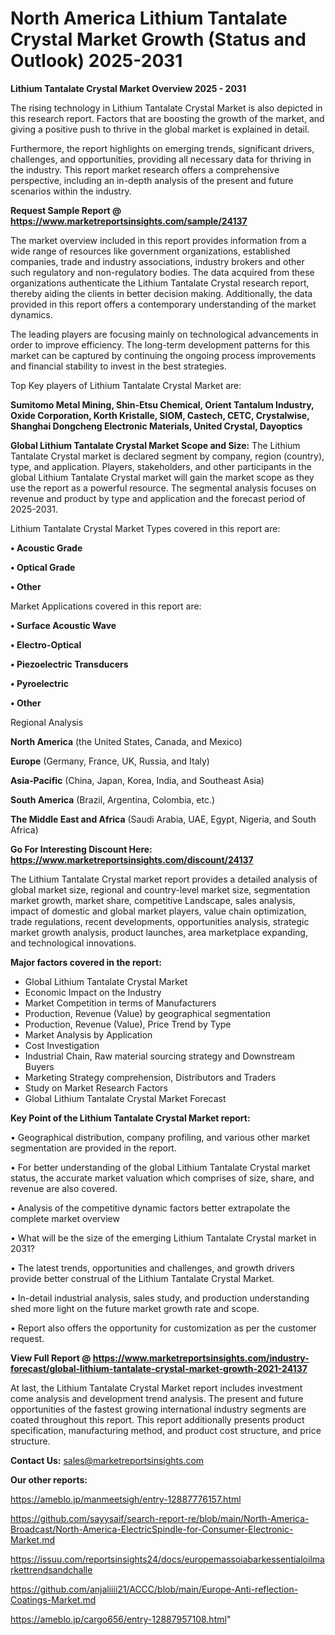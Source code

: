 # North America Lithium Tantalate Crystal Market Growth (Status and Outlook) 2025-2031

<Strong> Lithium Tantalate Crystal Market Overview 2025 - 2031</strong>

The rising technology in Lithium Tantalate Crystal Market is also depicted in this research report. Factors that are boosting the growth of the market, and giving a positive push to thrive in the global market is explained in detail.

Furthermore, the report highlights on emerging trends, significant drivers, challenges, and opportunities, providing all necessary data for thriving in the industry. This report market research offers a comprehensive perspective, including an in-depth analysis of the present and future scenarios within the industry.

<strong>Request Sample Report @ <a href=https://www.marketreportsinsights.com/sample/24137>https://www.marketreportsinsights.com/sample/24137</a></strong>

The market overview included in this report provides information from a wide range of resources like government organizations, established companies, trade and industry associations, industry brokers and other such regulatory and non-regulatory bodies. The data acquired from these organizations authenticate the Lithium Tantalate Crystal research report, thereby aiding the clients in better decision making. Additionally, the data provided in this report offers a contemporary understanding of the market dynamics.

The leading players are focusing mainly on technological advancements in order to improve efficiency. The long-term development patterns for this market can be captured by continuing the ongoing process improvements and financial stability to invest in the best strategies.

Top Key players of Lithium Tantalate Crystal Market are:

<strong>Sumitomo Metal Mining, Shin-Etsu Chemical, Orient Tantalum Industry, Oxide Corporation, Korth Kristalle, SIOM, Castech, CETC, Crystalwise, Shanghai Dongcheng Electronic Materials, United Crystal, Dayoptics</strong>

<strong><b>Global Lithium Tantalate Crystal Market Scope and Size:</b></strong>
The Lithium Tantalate Crystal market is declared segment by company, region (country), type, and application. Players, stakeholders, and other participants in the global Lithium Tantalate Crystal market will gain the market scope as they use the report as a powerful resource. The segmental analysis focuses on revenue and product by type and application and the forecast period of 2025-2031.

Lithium Tantalate Crystal Market Types covered in this report are:

<strong>• Acoustic Grade

• Optical Grade

• Other</strong>

Market Applications covered in this report are:

<strong>• Surface Acoustic Wave

• Electro-Optical

• Piezoelectric Transducers

• Pyroelectric

• Other</strong> 

Regional Analysis

<strong>North America</strong> (the United States, Canada, and Mexico)

<strong>Europe</strong> (Germany, France, UK, Russia, and Italy)

<strong>Asia-Pacific</strong> (China, Japan, Korea, India, and Southeast Asia)

<strong>South America</strong> (Brazil, Argentina, Colombia, etc.)

<strong>The Middle East and Africa</strong> (Saudi Arabia, UAE, Egypt, Nigeria, and South Africa)

<strong>Go For Interesting Discount Here: <a href=https://www.marketreportsinsights.com/discount/24137>https://www.marketreportsinsights.com/discount/24137</a></strong>

The Lithium Tantalate Crystal market report provides a detailed analysis of global market size, regional and country-level market size, segmentation market growth, market share, competitive Landscape, sales analysis, impact of domestic and global market players, value chain optimization, trade regulations, recent developments, opportunities analysis, strategic market growth analysis, product launches, area marketplace expanding, and technological innovations.

<strong><b>Major factors covered in the report:</b></strong>
<ul>
  <li>Global Lithium Tantalate Crystal Market </li>
  <li>Economic Impact on the Industry</li>
  <li>Market Competition in terms of Manufacturers</li>
  <li>Production, Revenue (Value) by geographical segmentation</li>
  <li>Production, Revenue (Value), Price Trend by Type</li>
  <li>Market Analysis by Application</li>
  <li>Cost Investigation</li>
  <li>Industrial Chain, Raw material sourcing strategy and Downstream Buyers</li>
  <li>Marketing Strategy comprehension, Distributors and Traders</li>
  <li>Study on Market Research Factors</li>
  <li>Global Lithium Tantalate Crystal Market Forecast</li>
</ul>

<strong><b>Key Point of the Lithium Tantalate Crystal Market report:</b></strong>

• Geographical distribution, company profiling, and various other market segmentation are provided in the report.

• For better understanding of the global Lithium Tantalate Crystal market status, the accurate market valuation which comprises of size, share, and revenue are also covered.

• Analysis of the competitive dynamic factors better extrapolate the complete market overview

• What will be the size of the emerging Lithium Tantalate Crystal market in 2031?

• The latest trends, opportunities and challenges, and growth drivers provide better construal of the Lithium Tantalate Crystal Market.

• In-detail industrial analysis, sales study, and production understanding shed more light on the future market growth rate and scope.

• Report also offers the opportunity for customization as per the customer request.

<strong><b>View Full Report @ <a href=https://www.marketreportsinsights.com/industry-forecast/global-lithium-tantalate-crystal-market-growth-2021-24137>https://www.marketreportsinsights.com/industry-forecast/global-lithium-tantalate-crystal-market-growth-2021-24137</a></b></strong>


At last, the Lithium Tantalate Crystal Market report includes investment come analysis and development trend analysis. The present and future opportunities of the fastest growing international industry segments are coated throughout this report. This report additionally presents product specification, manufacturing method, and product cost structure, and price structure.

<strong>Contact Us:</strong>
sales@marketreportsinsights.com

<strong>Our other reports:</strong>

<a href=https://ameblo.jp/manmeetsigh/entry-12887776157.html>https://ameblo.jp/manmeetsigh/entry-12887776157.html</a>

<a href=https://github.com/sayysaif/search-report-re/blob/main/North-America-Broadcast/North-America-ElectricSpindle-for-Consumer-Electronic-Market.md>https://github.com/sayysaif/search-report-re/blob/main/North-America-Broadcast/North-America-ElectricSpindle-for-Consumer-Electronic-Market.md</a>

<a href=https://issuu.com/reportsinsights24/docs/europemassoiabarkessentialoilmarkettrendsandchalle>https://issuu.com/reportsinsights24/docs/europemassoiabarkessentialoilmarkettrendsandchalle</a>

<a href=https://github.com/anjaliiii21/ACCC/blob/main/Europe-Anti-reflection-Coatings-Market.md>https://github.com/anjaliiii21/ACCC/blob/main/Europe-Anti-reflection-Coatings-Market.md</a>

<a href=https://ameblo.jp/cargo656/entry-12887957108.html>https://ameblo.jp/cargo656/entry-12887957108.html</a>"
